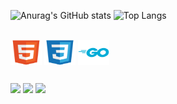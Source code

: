 ![Anurag's GitHub stats](https://github-readme-stats.vercel.app/api?username=B1Xs&count_private=true&show_icons=true&theme=tokyonight&card_width=500px&card_height=500px)
![Top Langs](https://github-readme-stats.vercel.app/api/top-langs/?username=B1Xs&layout=compact&theme=tokyonight&card_width=500px&card_height=500px)

<div style="display: inline_block"><br>
  <img align="center" alt="B1Xs-HTML" height="40" width="50" src="https://raw.githubusercontent.com/devicons/devicon/master/icons/html5/html5-original.svg">
  <img align="center" alt="B1Xs-CSS" height="40" width="50" src="https://raw.githubusercontent.com/devicons/devicon/master/icons/css3/css3-original.svg">
  <img align="center" alt="B1Xs-Go" height="40" width="50" src="https://raw.githubusercontent.com/devicons/devicon/master/icons/go/go-original-wordmark.svg">
</div>
  
  ##
 
<div>
  <a href="https://www.facebook.com/brunocecchella" target="_blank"><img src="https://img.shields.io/badge/-Facebook-%230077B5?style=for-the-badge&logo=Facebook&logoColor=white" target="_blank"></a>
  <a href="https://www.instagram.com/bruno.cecchella" target="_blank"><img src="https://img.shields.io/badge/-Instagram-%23E4405F?style=for-the-badge&logo=instagram&logoColor=white" target="_blank"></a>
  <a href="https://www.linkedin.com/in/bruno-henrique-cecchella-a10b1a211" target="_blank"><img src="https://img.shields.io/badge/-LinkedIn-%230077B5?style=for-the-badge&logo=linkedin&logoColor=white" target="_blank"></a>
</div>
